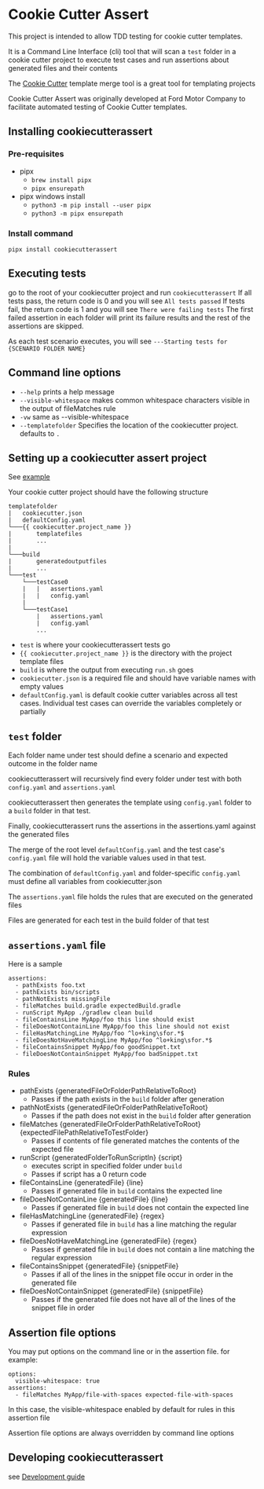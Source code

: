 # Cookie Cutter Assert
This project is intended to allow TDD testing for cookie cutter templates.

It is a Command Line Interface (cli) tool that will scan a `test` folder in a cookie cutter project to execute test cases and run assertions about generated files and their contents

The [Cookie Cutter](https://cookiecutter.readthedocs.io/) template merge tool is a great tool for templating projects

Cookie Cutter Assert was originally developed at Ford Motor Company to facilitate automated testing of Cookie Cutter templates.

## Installing cookiecutterassert

### Pre-requisites
* pipx
  * `brew install pipx`
  * `pipx ensurepath`
* pipx windows install
  * `python3 -m pip install --user pipx`
  * `python3 -m pipx ensurepath`

### Install command
`pipx install cookiecutterassert`

## Executing tests
go to the root of your cookiecutter project and run `cookiecutterassert`
If all tests pass, the return code is 0 and you will see `All tests passed`
If tests fail, the return code is 1 and you will see `There were failing tests`
The first failed assertion in each folder will print its failure results and the rest of the assertions are skipped.

As each test scenario executes, you will see `---Starting tests for {SCENARIO FOLDER NAME}`


## Command line options
* `--help` prints a help message
* `--visible-whitespace` makes common whitespace characters visible in the output of fileMatches rule
* `-vw` same as --visible-whitespace
* `--templatefolder` Specifies the location of the cookiecutter project.  defaults to `.`

## Setting up a cookiecutter assert project
See [example](https://github.com/cookiecutterassert/cookiecutterassert-example)

Your cookie cutter project should have the following structure
```
templatefolder
|   cookiecutter.json
|   defaultConfig.yaml
└───{{ cookiecutter.project_name }}
|       templatefiles
|       ...
|
└───build
|       generatedoutputfiles
|       ...
└───test
    └───testCase0
    |   |   assertions.yaml
    |   |   config.yaml
    |
    └───testCase1
        |   assertions.yaml
        |   config.yaml
        ...
```
* `test` is where your cookiecutterassert tests go
* `{{ cookiecutter.project_name }}` is the directory with the project template files
* `build` is where the output from executing `run.sh` goes
* `cookiecutter.json` is a required file and should have variable names with empty values
* `defaultConfig.yaml` is default cookie cutter variables across all test cases.  Individual test cases can override the variables completely or partially

## `test` folder
Each folder name under test should define a scenario and expected outcome in the folder name

cookiecutterassert will recursively find every folder under test with both `config.yaml` and `assertions.yaml`

cookiecutterassert then generates the template using `config.yaml` folder to a `build` folder in that test.

Finally, cookiecutterassert runs the assertions in the assertions.yaml against the generated files

The merge of the root level `defaultConfig.yaml` and the test case's `config.yaml` file will hold the variable values used in that test.

The combination of `defaultConfig.yaml` and folder-specific `config.yaml` must define all variables from cookiecutter.json

The `assertions.yaml` file holds the rules that are executed on the generated files

Files are generated for each test in the build folder of that test

## `assertions.yaml` file
Here is a sample
```
assertions:
  - pathExists foo.txt
  - pathExists bin/scripts
  - pathNotExists missingFile
  - fileMatches build.gradle expectedBuild.gradle
  - runScript MyApp ./gradlew clean build
  - fileContainsLine MyApp/foo this line should exist
  - fileDoesNotContainLine MyApp/foo this line should not exist
  - fileHasMatchingLine MyApp/foo ^lo+king\sfor.*$
  - fileDoesNotHaveMatchingLine MyApp/foo ^lo+king\sfor.*$
  - fileContainsSnippet MyApp/foo goodSnippet.txt
  - fileDoesNotContainSnippet MyApp/foo badSnippet.txt
```

### Rules
* pathExists {generatedFileOrFolderPathRelativeToRoot}
  * Passes if the path exists in the `build` folder after generation
* pathNotExists {generatedFileOrFolderPathRelativeToRoot}
  * Passes if the path does not exist in the `build` folder after generation
* fileMatches {generatedFileOrFolderPathRelativeToRoot}  {expectedFilePathRelativeToTestFolder}
  * Passes if contents of file generated matches the contents of the expected file
* runScript {generatedFolderToRunScriptIn}  {script}
  * executes script in specified folder under `build`
  * Passes if script has a 0 return code
* fileContainsLine {generatedFile} {line}
  * Passes if generated file in `build` contains the expected line
* fileDoesNotContainLine {generatedFile} {line}
  * Passes if generated file in `build` does not contain the expected line
* fileHasMatchingLine {generatedFile} {regex}
  * Passes if generated file in `build` has a line matching the regular expression
* fileDoesNotHaveMatchingLine {generatedFile} {regex}
  * Passes if generated file in `build` does not contain a line matching the regular expression
* fileContainsSnippet {generatedFile} {snippetFile}
  * Passes if all of the lines in the snippet file occur in order in the generated file
* fileDoesNotContainSnippet {generatedFile} {snippetFile}
  * Passes if the generated file does not have all of the lines of the snippet file in order

## Assertion file options
You may put options on the command line or in the assertion file.
for example:
```
options:
  visible-whitespace: true
assertions:
  - fileMatches MyApp/file-with-spaces expected-file-with-spaces
```
In this case, the visible-whitespace enabled by default for rules in this assertion file

Assertion file options are always overridden by command line options

## Developing cookiecutterassert
see [Development guide](Development.md)

